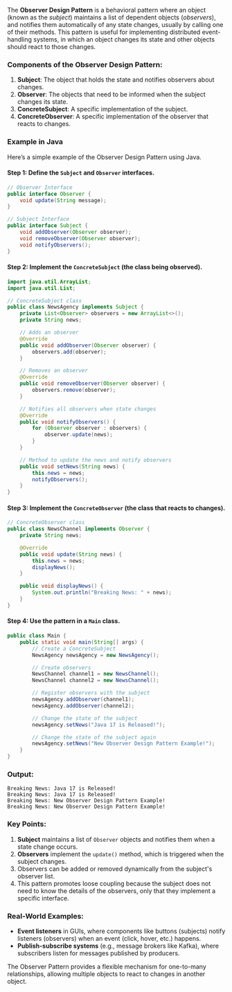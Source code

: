 The **Observer Design Pattern** is a behavioral pattern where an object (known as the *subject*) maintains a list of dependent objects (*observers*), and notifies them automatically of any state changes, usually by calling one of their methods. This pattern is useful for implementing distributed event-handling systems, in which an object changes its state and other objects should react to those changes.

### Components of the Observer Design Pattern:
1. **Subject**: The object that holds the state and notifies observers about changes.
2. **Observer**: The objects that need to be informed when the subject changes its state.
3. **ConcreteSubject**: A specific implementation of the subject.
4. **ConcreteObserver**: A specific implementation of the observer that reacts to changes.

### Example in Java

Here’s a simple example of the Observer Design Pattern using Java.

#### Step 1: Define the `Subject` and `Observer` interfaces.

```java
// Observer Interface
public interface Observer {
    void update(String message);
}

// Subject Interface
public interface Subject {
    void addObserver(Observer observer);
    void removeObserver(Observer observer);
    void notifyObservers();
}
```

#### Step 2: Implement the `ConcreteSubject` (the class being observed).

```java
import java.util.ArrayList;
import java.util.List;

// ConcreteSubject class
public class NewsAgency implements Subject {
    private List<Observer> observers = new ArrayList<>();
    private String news;

    // Adds an observer
    @Override
    public void addObserver(Observer observer) {
        observers.add(observer);
    }

    // Removes an observer
    @Override
    public void removeObserver(Observer observer) {
        observers.remove(observer);
    }

    // Notifies all observers when state changes
    @Override
    public void notifyObservers() {
        for (Observer observer : observers) {
            observer.update(news);
        }
    }

    // Method to update the news and notify observers
    public void setNews(String news) {
        this.news = news;
        notifyObservers();
    }
}
```

#### Step 3: Implement the `ConcreteObserver` (the class that reacts to changes).

```java
// ConcreteObserver class
public class NewsChannel implements Observer {
    private String news;

    @Override
    public void update(String news) {
        this.news = news;
        displayNews();
    }

    public void displayNews() {
        System.out.println("Breaking News: " + news);
    }
}
```

#### Step 4: Use the pattern in a `Main` class.

```java
public class Main {
    public static void main(String[] args) {
        // Create a ConcreteSubject
        NewsAgency newsAgency = new NewsAgency();

        // Create observers
        NewsChannel channel1 = new NewsChannel();
        NewsChannel channel2 = new NewsChannel();

        // Register observers with the subject
        newsAgency.addObserver(channel1);
        newsAgency.addObserver(channel2);

        // Change the state of the subject
        newsAgency.setNews("Java 17 is Released!");

        // Change the state of the subject again
        newsAgency.setNews("New Observer Design Pattern Example!");
    }
}
```

### Output:
```
Breaking News: Java 17 is Released!
Breaking News: Java 17 is Released!
Breaking News: New Observer Design Pattern Example!
Breaking News: New Observer Design Pattern Example!
```

### Key Points:
1. **Subject** maintains a list of `Observer` objects and notifies them when a state change occurs.
2. **Observers** implement the `update()` method, which is triggered when the subject changes.
3. Observers can be added or removed dynamically from the subject's observer list.
4. This pattern promotes loose coupling because the subject does not need to know the details of the observers, only that they implement a specific interface.

### Real-World Examples:
- **Event listeners** in GUIs, where components like buttons (subjects) notify listeners (observers) when an event (click, hover, etc.) happens.
- **Publish-subscribe systems** (e.g., message brokers like Kafka), where subscribers listen for messages published by producers.

The Observer Pattern provides a flexible mechanism for one-to-many relationships, allowing multiple objects to react to changes in another object.
